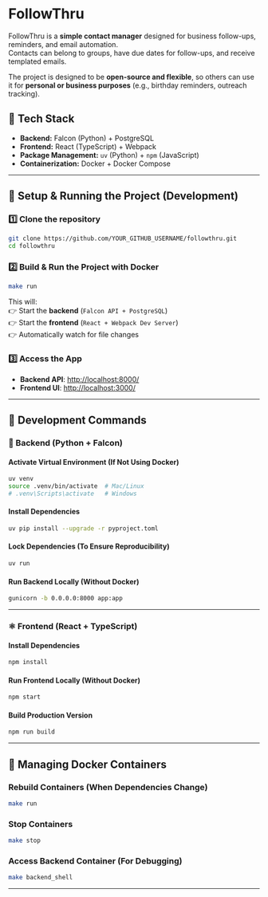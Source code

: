 # FollowThru

FollowThru is a **simple contact manager** designed for business follow-ups, reminders, and email automation.  
Contacts can belong to groups, have due dates for follow-ups, and receive templated emails.  

The project is designed to be **open-source and flexible**, so others can use it for **personal or business purposes** (e.g., birthday reminders, outreach tracking).  

## 🚀 **Tech Stack**
- **Backend:** Falcon (Python) + PostgreSQL  
- **Frontend:** React (TypeScript) + Webpack  
- **Package Management:** `uv` (Python) + `npm` (JavaScript)  
- **Containerization:** Docker + Docker Compose  

---

## 🔧 **Setup & Running the Project (Development)**
### **1️⃣ Clone the repository**
```bash
git clone https://github.com/YOUR_GITHUB_USERNAME/followthru.git
cd followthru
```

### **2️⃣ Build & Run the Project with Docker**
```bash
make run
```
This will:  
👉 Start the **backend** (`Falcon API + PostgreSQL`)  
👉 Start the **frontend** (`React + Webpack Dev Server`)  
👉 Automatically watch for file changes  

### **3️⃣ Access the App**
- **Backend API**: [http://localhost:8000/](http://localhost:8000/)  
- **Frontend UI**: [http://localhost:3000/](http://localhost:3000/)  

---

## 🔨 **Development Commands**
### **🐍 Backend (Python + Falcon)**
#### **Activate Virtual Environment (If Not Using Docker)**
```bash
uv venv
source .venv/bin/activate  # Mac/Linux
# .venv\Scripts\activate   # Windows
```

#### **Install Dependencies**
```bash
uv pip install --upgrade -r pyproject.toml
```

#### **Lock Dependencies (To Ensure Reproducibility)**
```bash
uv run
```

#### **Run Backend Locally (Without Docker)**
```bash
gunicorn -b 0.0.0.0:8000 app:app
```

---

### **⚛️ Frontend (React + TypeScript)**
#### **Install Dependencies**
```bash
npm install
```

#### **Run Frontend Locally (Without Docker)**
```bash
npm start
```

#### **Build Production Version**
```bash
npm run build
```

---

## 🐳 **Managing Docker Containers**

### **Rebuild Containers (When Dependencies Change)**
```bash
make run
```

### **Stop Containers**
```bash
make stop
```

### **Access Backend Container (For Debugging)**
```bash
make backend_shell
```

---
